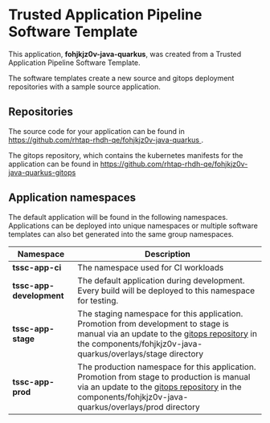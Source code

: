 # Trusted Application Pipeline Software Template

This application, **fohjkjz0v-java-quarkus**, was created from a Trusted Application Pipeline Software Template.

The software templates create a new source and gitops deployment repositories with a sample source application. 

## Repositories

The source code for your application can be found in [https://github.com/rhtap-rhdh-qe/fohjkjz0v-java-quarkus ](https://github.com/rhtap-rhdh-qe/fohjkjz0v-java-quarkus ).
 
The gitops repository, which contains the kubernetes manifests for the application can be found in 
[https://github.com/rhtap-rhdh-qe/fohjkjz0v-java-quarkus-gitops ](https://github.com/rhtap-rhdh-qe/fohjkjz0v-java-quarkus-gitops ) 

## Application namespaces 

The default application will be found in the following namespaces. Applications can be deployed into unique namespaces or multiple software templates can also bet generated into the same group namespaces.  

|  Namespace   |  Description   |  
| -------- | -------- |
| **tssc-app-ci** | The namespace used for CI workloads |
| **tssc-app-development** | The default application during development. Every build will be deployed to this namespace for testing. |
| **tssc-app-stage** | The staging namespace for this application. Promotion from development to stage is manual via an update to the [gitops repository](https://github.com/rhtap-rhdh-qe/fohjkjz0v-java-quarkus-gitops ) in the components/fohjkjz0v-java-quarkus/overlays/stage directory |
| **tssc-app-prod** | The production namespace for this application. Promotion from stage to production is manual via an update to the [gitops repository](https://github.com/rhtap-rhdh-qe/fohjkjz0v-java-quarkus-gitops ) in the components/fohjkjz0v-java-quarkus/overlays/prod directory |
